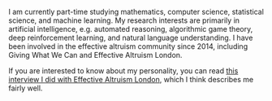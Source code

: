 I am currently part-time studying mathematics, computer science, statistical science, and machine learning. My research interests are primarily in artificial intelligence, e.g. automated reasoning, algorithmic game theory, deep reinforcement learning, and natural language understanding. I have been involved in the effective altruism community since 2014, including Giving What We Can and Effective Altruism London.

If you are interested to know about my personality, you can read [this interview I did with Effective Altruism London](https://hnryjmes.substack.com/p/interview-effective-altruism-london), which I think describes me fairly well.
